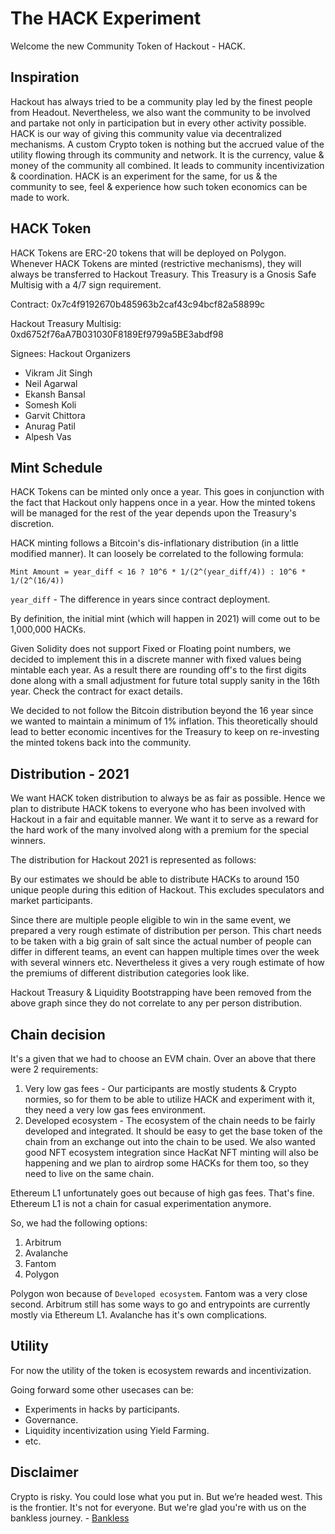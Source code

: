 # The HACK Experiment
Welcome the new Community Token of Hackout - HACK.

## Inspiration

Hackout has always tried to be a community play led by the finest people from Headout. Nevertheless, we also want the community to be involved and partake not only in participation but in every other activity possible. HACK is our way of giving this community value via decentralized mechanisms. A custom Crypto token is nothing but the accrued value of the utility flowing through its community and network. It is the currency, value & money of the community all combined. It leads to community incentivization & coordination. HACK is an experiment for the same, for us & the community to see, feel & experience how such token economics can be made to work.

## HACK Token

HACK Tokens are ERC-20 tokens that will be deployed on Polygon. Whenever HACK Tokens are minted (restrictive mechanisms), they will always be transferred to Hackout Treasury. This Treasury is a Gnosis Safe Multisig with a 4/7 sign requirement.

Contract: 0x7c4f9192670b485963b2caf43c94bcf82a58899c

Hackout Treasury Multisig: 0xd6752f76aA7B031030F8189Ef9799a5BE3abdf98

Signees: Hackout Organizers

- Vikram Jit Singh
- Neil Agarwal
- Ekansh Bansal
- Somesh Koli
- Garvit Chittora
- Anurag Patil
- Alpesh Vas

## Mint Schedule

HACK Tokens can be minted only once a year. This goes in conjunction with the fact that Hackout only happens once in a year. How the minted tokens will be managed for the rest of the year depends upon the Treasury's discretion.

HACK minting follows a Bitcoin's dis-inflationary distribution (in a little modified manner). It can loosely be correlated to the following formula:

`Mint Amount = year_diff < 16 ? 10^6 * 1/(2^(year_diff/4)) : 10^6 * 1/(2^(16/4))`  

`year_diff` - The difference in years since contract deployment.

By definition, the initial mint (which will happen in 2021) will come out to be 1,000,000 HACKs.

Given Solidity does not support Fixed or Floating point numbers, we decided to implement this in a discrete manner with fixed values being mintable each year. As a result there are rounding off's to the first digits done along with a small adjustment for future total supply sanity in the 16th year. Check the contract for exact details.

We decided to not follow the Bitcoin distribution beyond the 16 year since we wanted to maintain a minimum of 1% inflation. This theoretically should lead to better economic incentives for the Treasury to keep on re-investing the minted tokens back into the community.

## Distribution - 2021

We want HACK token distribution to always be as fair as possible. Hence we plan to distribute HACK tokens to everyone who has been involved with Hackout in a fair and equitable manner. We want it to serve as a reward for the hard work of the many involved along with a premium for the special winners.

The distribution for Hackout 2021 is represented as follows:

By our estimates we should be able to distribute HACKs to around 150 unique people during this edition of Hackout. This excludes speculators and market participants.

Since there are multiple people eligible to win in the same event, we prepared a very rough estimate of distribution per person. This chart needs to be taken with a big grain of salt since the actual number of people can differ in different teams, an event can happen multiple times over the week with several winners etc. Nevertheless it gives a very rough estimate of how the premiums of different distribution categories look like.

Hackout Treasury & Liquidity Bootstrapping have been removed from the above graph since they do not correlate to any per person distribution.

## Chain decision

It's a given that we had to choose an EVM chain. Over an above that there were 2 requirements:

1. Very low gas fees - Our participants are mostly students & Crypto normies, so for them to be able to utilize HACK and experiment with it, they need a very low gas fees environment.
2. Developed ecosystem - The ecosystem of the chain needs to be fairly developed and integrated. It should be easy to get the base token of the chain from an exchange out into the chain to be used. We also wanted good NFT ecosystem integration since HacKat NFT minting will also be happening and we plan to airdrop some HACKs for them too, so they need to live on the same chain.

Ethereum L1 unfortunately goes out because of high gas fees. That's fine. Ethereum L1 is not a chain for casual experimentation anymore.

So, we had the following options:

1. Arbitrum
2. Avalanche
3. Fantom
4. Polygon

Polygon won because of `Developed ecosystem`. Fantom was a very close second. Arbitrum still has some ways to go and entrypoints are currently mostly via Ethereum L1. Avalanche has it's own complications.

## Utility

For now the utility of the token is ecosystem rewards and incentivization.

Going forward some other usecases can be:

- Experiments in hacks by participants.
- Governance.
- Liquidity incentivization using Yield Farming.
- etc.

## Disclaimer

Crypto is risky. You could lose what you put in. But we’re headed west. This is the frontier. It's not for everyone. But we're glad you're with us on the bankless journey. - [Bankless](https://twitter.com/BanklessHQ)
